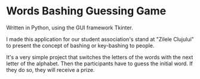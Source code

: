 # Words Bashing Guessing Game
Written in Python, using the GUI framework Tkinter.

I made this application for our student association's stand at "Zilele Clujului" to present the concept of bashing or key-bashing to people.

It's a very simple project that switches the letters of the words with the next letter of the alphabet. Then the participants have to guess the initial word. If they do so, they will receive a prize.
